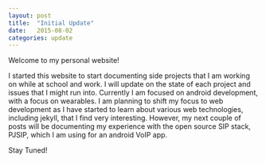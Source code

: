 ```yaml
---
layout: post
title:  "Initial Update"
date:   2015-08-02
categories: update
---
```

Welcome to my personal website!

I started this website to start documenting side projects that I am working on while at school and work. I will update on the state of each project and issues that I might run into. Currently I am focused on android development, with a focus on wearables. I am planning to shift my focus to web development as I have started to learn about various web technologies, including jekyll, that I find very interesting. However, my next couple of posts will be documenting my experience with the open source SIP stack, PJSIP, which I am using for an android VoIP app.

Stay Tuned!
